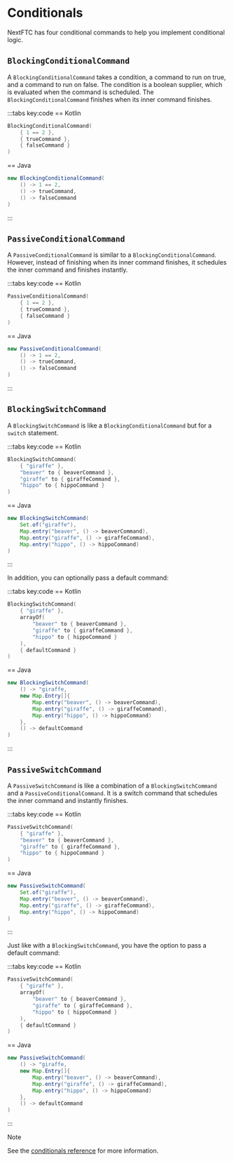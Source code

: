 # Conditionals

NextFTC has four conditional commands to help you implement conditional logic.

## `BlockingConditionalCommand`

A `BlockingConditionalCommand` takes a condition, a command to run on true, and a command to run on false. The condition is a boolean supplier, which is evaluated when the command is scheduled. The `BlockingConditionalCommand` finishes when its inner command finishes.

:::tabs key:code
== Kotlin

```kotlin
BlockingConditionalCommand(
    { 1 == 2 },
    { trueCommand },
    { falseCommand }
)
```

== Java

```java
new BlockingConditionalCommand(
    () -> 1 == 2,
    () -> trueCommand,
    () -> falseCommand
)
```

:::

## `PassiveConditionalCommand`

A `PassiveConditionalCommand` is similar to a `BlockingConditionalCommand`. However, instead of finishing when its inner command finishes, it schedules the inner command and finishes instantly.

:::tabs key:code
== Kotlin

```kotlin
PassiveConditionalCommand(
    { 1 == 2 },
    { trueCommand },
    { falseCommand }
)
```

== Java

```java
new PassiveConditionalCommand(
    () -> 1 == 2,
    () -> trueCommand,
    () -> falseCommand
)
```

:::

## `BlockingSwitchCommand`

A `BlockingSwitchCommand` is like a `BlockingConditionalCommand` but for a `switch` statement.

:::tabs key:code
== Kotlin

```kotlin
BlockingSwitchCommand(
    { "giraffe" },
    "beaver" to { beaverCommand },
    "giraffe" to { giraffeCommand },
    "hippo" to { hippoCommand }
)
```

== Java

```java
new BlockingSwitchCommand(
    Set.of("giraffe"),
    Map.entry("beaver", () -> beaverCommand),
    Map.entry("giraffe", () -> giraffeCommand),
    Map.entry("hippo", () -> hippoCommand)
)
```

:::

In addition, you can optionally pass a default command:

:::tabs key:code
== Kotlin

```kotlin
BlockingSwitchCommand(
    { "giraffe" },
    arrayOf(
        "beaver" to { beaverCommand },
        "giraffe" to { giraffeCommand },
        "hippo" to { hippoCommand }
    ),
    { defaultCommand }
)

```

== Java

```java
new BlockingSwitchCommand(
    () -> "giraffe,
    new Map.Entry[]{
        Map.entry("beaver", () -> beaverCommand),
        Map.entry("giraffe", () -> giraffeCommand),
        Map.entry("hippo", () -> hippoCommand)
    },
    () -> defaultCommand
)
```

:::

## `PassiveSwitchCommand`

A `PassiveSwitchCommand` is like a combination of a `BlockingSwitchCommand` and a `PassiveConditionalCommand`. It is a switch command that schedules the inner command and instantly finishes.

:::tabs key:code
== Kotlin

```kotlin
PassiveSwitchCommand(
    { "giraffe" },
    "beaver" to { beaverCommand },
    "giraffe" to { giraffeCommand },
    "hippo" to { hippoCommand }
)
```

== Java

```java
new PassiveSwitchCommand(
    Set.of("giraffe"),
    Map.entry("beaver", () -> beaverCommand),
    Map.entry("giraffe", () -> giraffeCommand),
    Map.entry("hippo", () -> hippoCommand)
)
```

:::

Just like with a `BlockingSwitchCommand`, you have the option to pass a default command:

:::tabs key:code
== Kotlin

```kotlin
PassiveSwitchCommand(
    { "giraffe" },
    arrayOf(
        "beaver" to { beaverCommand },
        "giraffe" to { giraffeCommand },
        "hippo" to { hippoCommand }
    ),
    { defaultCommand }
)

```

== Java

```java
new PassiveSwitchCommand(
    () -> "giraffe,
    new Map.Entry[]{
        Map.entry("beaver", () -> beaverCommand),
        Map.entry("giraffe", () -> giraffeCommand),
        Map.entry("hippo", () -> hippoCommand)
    },
    () -> defaultCommand
)
```

:::

> [!NOTE]
> See the [conditionals reference](https://nextftc.dev/reference/core/com.rowanmcalpin.nextftc.core.command.utility.conditionals/index.html) for more information.